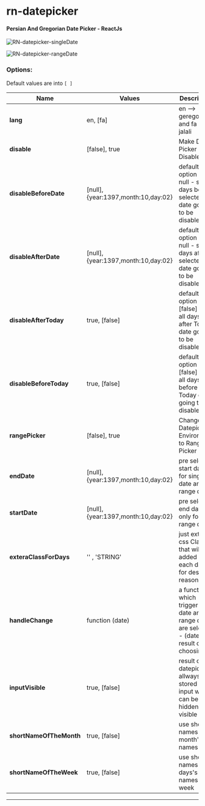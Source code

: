 # rn-datepicker
#### Persian And Gregorian Date Picker - ReactJs

![RN-datepicker-singleDate](https://raw.githubusercontent.com/Abolfazl2647/rn-datepicker/master/public/singleDate.png)

![RN-datepicker-rangeDate](https://raw.githubusercontent.com/Abolfazl2647/rn-datepicker/master/public/rangeDate.png)








### Options:
Default values are into `[ ]`

Name | Values | Description | Sample
------------- | ------------- | ------------- |-------------
**lang** | en, [fa] | en --> geregorian and fa --> jalali
**disable** | [false], true | Make Date Picker Disable
**disableBeforeDate** | [null], {year:1397,month:10,day:02} | default option is null - set all days before selected date going to be disable
**disableAfterDate** | [null], {year:1397,month:10,day:02} | default option is null - set all days after selected date going to be disable
**disableAfterToday** | true, [false] | default option is [false] - set all days after Today date going to be disable
**disableBeforeToday** | true, [false] | default option is [false] - set all days before Today date going to be disable
**rangePicker** | [false], true | Change Datepicker Environment to Range Picker
**endDate** | [null], {year:1397,month:10,day:02} | pre selected start date - for single date and range date
**startDate** | [null], {year:1397,month:10,day:02} | pre selected end date - only for range date
**exteraClassForDays** | '' , 'STRING' | just extrea css Class that will added to each days for desigin reasons
**handleChange** | function (date) | a function which trigger after date and range date are selected - (date) is result of choosing
**inputVisible** | true, [false] | result of datepicker allways stored in an input which can be hidden or visible
**shortNameOfTheMonth** | true, [false] | use short names for month's names
**shortNameOfTheWeek** | true, [false] | use short names for days's names of week

<hr>